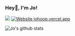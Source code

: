 ### Hey👋, I'm Jo!

![](https://komarev.com/ghpvc/?username=JoHoop)
[![Website johoop.vercel.app](https://img.shields.io/website-up-down-green-red/http/shields.io.svg)](https://johoop.vercel.app)

![Jo's github stats](https://github-readme-stats.vercel.app/api?username=JoHoop&show_icons=true)
